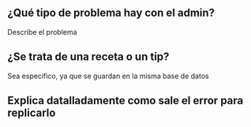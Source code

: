 ## ¿Qué tipo de problema hay con el admin?
Describe el problema

## ¿Se trata de una receta o un tip?
Sea especifico, ya que se guardan en la misma base de datos

## Explica datalladamente como sale el error para replicarlo
